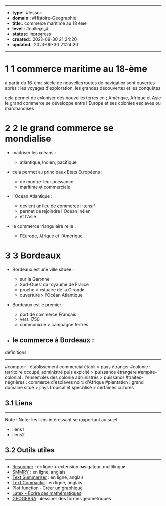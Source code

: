


---
- **type**:: #lesson
- **domain**:: #Histoire-Geographie
- **title**:: commerce maritime au 18 ème
- **level**:: #college_4
- **status**:: inprogress
- **created**:: 2023-09-30 21:24:20
- **updated**:: 2023-09-30 21:24:20
--- 

# 1	1 commerce maritime au 18-ème

à partir du 16-ème siècle de nouvelles routes de navigation sont ouvertes après :
les voyages d'exploration, les grandes découvertes et les conquêtes 

cela permet de coloniser des nouvelles terres en ; Amérique, Afrique et Asie
le grand commerce se développe entre l'Europe et ses colonies esclaves ou marchandises

# 2	2 le grand commerce se mondialise

- maitriser les océans :
	- atlantique, Indien, pacifique
- cela permet au principaux Etats Européens :
	- de montrer leur puissance 
	- maritime et commerciale

- l'Océan Atlantique :
	- devient un lieu de commerce intensif
	- permet de rejoindre l'Océan Indien 
	- et l'Asie

- le commerce triangulaire relie :
	- l'Europe, Afrique et l'Amérique

# 3	3 Bordeaux

- Bordeaux est une ville située :
	- sur la Garonne
	- Sud-Ouest du royaume de France
	- proche > estuaire de la Gironde
	- ouverture > l'Océan Atlantique

- Bordeaux est le premier :
	- port de commerce Français 
	- vers 1750 
	- communique > campagne fertiles 

- le commerce à Bordeaux :
	- 





définitions

---
#comptoir : établissement commercial établi > pays étranger 
#colonie : territoire occupé, administré puis exploité > puissance étrangère
#empire-colonial : l'ensembles des colonie administrés > puissance
#traites-négrières : commerce d'esclaves noirs d'Afrique
#plantation : grand domaine situé > pays tropical et spécialisé > certaines cultures

## 3.1	Liens
---

Note :  Noter les liens intéressant se rapportant au sujet

- liens1
- liens2



## 3.2	Outils utiles
---

-   [Resoomer](https://resoomer.com/fr) : en ligne + extension navigateur, multilingue
-   [SMMRY](https://smmry.com/) : en ligne, anglais
-   [Text Summarizer](http://textsummarization.net/text-summarizer) : en ligne, anglais
-   [Text Compactor](https://www.textcompactor.com/) : en ligne, anglais
- [Plot function - Créer un graphique](https://github.com/leonhma/obsidian-functionplot)
- [Latex - Ecrire des mathématiques](https://fr.wikibooks.org/wiki/LaTeX/%C3%89crire_des_math%C3%A9matiques)
- [GEOGEBRA](https://www.geogebra.org/geometry?lang=fr) : dessiner des formes geometriques 